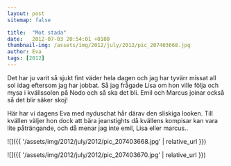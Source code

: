 ```yaml
---
layout: post
sitemap: false

title:  "Mot stada"
date:   2012-07-03 20:54:01 +0100
thumbnail-img: /assets/img/2012/july/2012/pic_207403668.jpg
author: Eva
tags: [2012]
---
```


Det har ju varit så sjukt fint väder hela dagen och jag har tyvärr missat all sol idag eftersom jag har jobbat. Så jag frågade Lisa om hon ville följa och mysa i kvällssolen på Nodo och så ska det bli. Emil och Marcus joinar också så det blir säker skoj! 

Här har vi dagens Eva med nyduschat hår därav den sliskiga looken. Till kvällen väljer hon dock att bära jeanstights då kvällens kompisar kan vara lite påträngande, och då menar jag inte emil, Lisa eller marcus..

![]({{ '/assets/img/2012/july/2012/pic_207403668.jpg'  | relative_url }})

![]({{ '/assets/img/2012/july/2012/pic_207403670.jpg'  | relative_url }})

